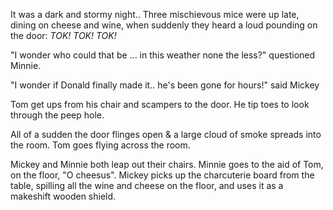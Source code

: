 It was a dark and stormy night.. Three mischievous mice were up late, dining on cheese and wine, when suddenly they heard a loud pounding on the door: _TOK! TOK! TOK!_

"I wonder who could that be ... in this weather none the less?" questioned Minnie.

"I wonder if Donald finally made it.. he's been gone for hours!" said Mickey

Tom get ups from his chair and scampers to the door. He tip toes to look through the peep hole.

All of a sudden the door flinges open & a large cloud of smoke spreads into the room. Tom goes flying across the room.

Mickey and Minnie both leap out their chairs. Minnie goes to the aid of Tom, on the floor, "O cheesus". Mickey picks up the charcuterie board from the table, spilling all the wine and cheese on the floor, and uses it as a makeshift wooden shield.
